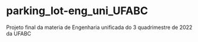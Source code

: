 # parking_lot-eng_uni_UFABC
Projeto final da materia de Engenharia unificada do 3 quadrimestre de 2022 da UFABC
